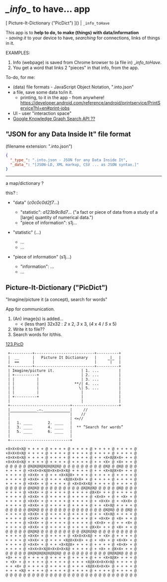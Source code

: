 # _\_info__ to have... app
[ Picture-It-Dictionary ("PicDict") \]() \| `_info_toHave`

This app is to **help to do, to make (things) with data/information**  
\- _saving it_ to your device to have, _searching_ for connections, links of things in it.

EXAMPLES:
1. Info (webpage) is saved from Chrome browser to (a file in) __info_toHave_.
2. You get a word that links 2 "pieces" in that info, from the app.

To-do, for me:
 - (data) file formats - JavaScript Object Notation, ".into.json"
 - a file, save some data to/in it.
   - printing, to it in the app - from anywhere!
   https://developer.android.com/reference/android/printservice/PrintService?hl=en#print-jobs
 - UI - user "interaction space"
 - [Google Knowledge Graph Search API ??](https://developers.google.com/knowledge-graph)

## "JSON for any Data Inside It" file format
(filename extension: ".into.json")

```json
{
  "_type_": ".into.json - JSON for any Data Inside It",
  "_data_": "[JSON-LD, XML markup, CSV ... as JSON syntax.]"
}
```

***

a map/dictionary ?

this? :
- "data" (*c0c0c0d2f7*...)
   - "statistic": *a123b9c8d7*... ("a fact or piece of data from a study of a \[large] quantity of numerical data.")
   - "piece of information": s1j...

 - "statistic" (...)
   - ...
   - ...

 - "piece of information" (s1j...)
   - "information": ...
   - ...

## Picture-It-Dictionary ("PicDict")

"Imagine/picture it (a concept), search for words"

App for communication.

1. (An) image(s) is added...
   - < (less than) 32x32 : *2* x 2, *3* x 3, (*4* x 4 / *5* x 5)
2. Write it to file??
3. Search words for it/this.

[123.PicD](123.PicD)

```
 +----------+---------------------------+----------+
 |  __      |   Picture It Dictionary   |     _|_  |
 |  ==      |                           |     ‾|‾  |
 +----------+---------------------------+----------+
 | Imagine/picture it.            | 1. ...         |
 | +----------+                   | 2. ...         |
 | |          |                   | 3. ...         |
 | |          |                **/| 4. ...         |
 | |          |                  \| 5. ...         |
 | |          |                   |                |
 | +----------+                   |                |
 |                                |                |
 +---------------------------+---------------------+
 |____________.–.____________|     //
 |‾‾‾‾‾‾‾‾‾‾‾‾‾‾‾‾‾‾‾‾‾‾‾‾‾‾‾|    //
 |                           | <=//
 |   1. ____       2. ____   |
 |   3. ____       4. ____   |  ** ”Search for words”
 |   5. ____       6. ____   |
 |                           |
 +---------------------------+
```

```
+X+X+X+X@ + + + + @ + + + + @ + + + + @ + + + + @ + + + + @
+X+X+X+X@ + + + + @ + + + + @ + + + + @ + + + + @ + + + + @
+X+X+X+X@ + + + + @ + + + + @ + + + + @ + + +X+X@X+X+ + + @
+X+X+X+X@ + + + + @ + + + + @ + + + + @ + + +X+ @ +X+ + + @
@ @ @ @ @ @X@X@X@X@X@X@X@ @ @ @ @ @ @ @ @ @ @X@ @ @X@ @ @ @
+ + + + @ +X+X+X+X@X+X+X+X+X@ + + + + @ + + +X+X@X+X+ + + @
+ + + + @ +X+X+ + @ + + +X+X@X+ + + + @ + + + + @ + + + + @
+ + + + @ +X+X+ + @ + + + +X@X+X+X+ + @ + + + + @ + + + + @
+ + + + @ +X+X+ + @ + + + + @ +X+X+X+X@ + + + + @ + + + + @
@ @ @ @ @ @X@X@ @ @ @ @ @ @ @ @ @ @X@X@X@ @ @ @ @ @X@ @ @ @
+ + + + @ +X+X+ + @ + + + + @ + + + + @X+X+ + + @ + + + + @
+ + + + @ +X+X+ + @ + + + + @ + + + + @ +X+X+ + @ + +X+ + @
+ + + + @ +X+X+ + @ + + + + @ + + + + @ + +X+X+ @ + +X+X+ @
+ + + + @ +X+X+ + @ + + + + @ + + + + @ + + +X+X@ + + + + @
@ @ @ @ @ @X@X@ @ @ @ @ @ @ @ @ @ @ @ @ @ @ @X@X@ @ @ @X@ @
+ + + + @ +X+X+ + @ + + + + @ + + + + @ + + +X+X@ + + + + @
+ + + + @ +X+X+ + @ + + + + @ + + + + @ + +X+X+ @ +X+ + + @
+ + + + @ +X+X+ + @ + + + + @ + + + + @ +X+X+ + @ + + +X+ @
+ + + + @ +X+X+ + @ + + + + @ + + + + @X+X+ + + @ +X+ + + @
@ @ @ @ @ @X@X@ @ @ @ @ @ @ @ @ @ @X@X@X@ @ @ @ @ @ @ @ @ @
+ + + + @ +X+X+ + @ + + + + @ +X+X+X+X@ + + +X+ @ + + + + @
+ + + + @ +X+X+ + @ + + + +X@X+X+X+ + @ + +X+ + @ +X+X+ + @
+ + + + @ +X+X+ + @ + + +X+X@X+ + + + @ + + + + @ +X+X+ + @
+ + + + @ +X+X+X+X@X+X+X+X+X@ + + + + @ + +X+ + @X+X+ + + @
@ @ @ @ @ @X@X@X@X@X@X@X@ @ @ @ @ @ @ @ @ @ @ @X@X@X@ @ @ @
+X+ + + @ + + + + @ + + + + @ + + + + @ + + +X+X@X+ + + + @
+ +X+ + @ + + + + @ + + + + @ + + + +X@X+X+X+X+X@ + + + + @
+ + +X+ @ + + + + @ + + + + @ + + + +X@X+X+X+X+ @ + + + + @
+ + + +X@ + + + + @ + + + + @ + + + + @ + + + + @ + + + + @
@ @ @ @ @ @ @ @ @ @ @ @ @ @ @ @ @ @ @ @ @ @ @ @ @ @ @ @ @ @
```